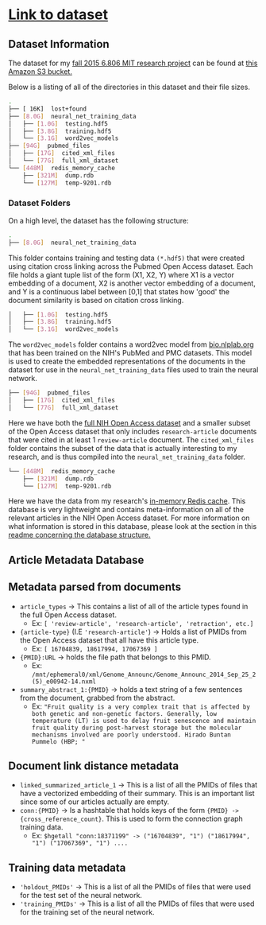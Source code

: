 

# [Link to dataset](http://nlp-dataset-6806-2015.s3.amazonaws.com/list.html)

## Dataset Information

The dataset for my [fall 2015 6.806 MIT research project](https://github.com/Winter-Guerra/6.806_nlp_cancer_research) can be found at [this Amazon S3 bucket.](http://nlp-dataset-6806-2015.s3.amazonaws.com/list.html)

Below is a listing of all of the directories in this dataset and their file sizes.

```bash
.
├── [ 16K]  lost+found
├── [8.0G]  neural_net_training_data
│   ├── [1.0G]  testing.hdf5
│   ├── [3.8G]  training.hdf5
│   └── [3.1G]  word2vec_models
├── [94G]  pubmed_files
│   ├── [17G]  cited_xml_files
│   └── [77G]  full_xml_dataset
└── [448M]  redis_memory_cache
    ├── [321M]  dump.rdb
    └── [127M]  temp-9201.rdb
```

### Dataset Folders

On a high level, the dataset has the following structure:

```bash
.
├── [8.0G]  neural_net_training_data
```

This folder contains training and testing data `(*.hdf5)` that were created using citation cross linking across the Pubmed Open Access dataset. Each file holds a giant tuple list of the form (X1, X2, Y) where X1 is a vector embedding of a document, X2 is another vector embedding of a document, and Y is a continuous label between [0,1] that states how 'good' the document similarity is based on citation cross linking.

```bash
│   ├── [1.0G]  testing.hdf5
│   ├── [3.8G]  training.hdf5
│   └── [3.1G]  word2vec_models
```

The `word2vec_models` folder contains a word2vec model from [bio.nlplab.org](http://bio.nlplab.org/) that has been trained on the NIH's PubMed and PMC datasets. This model is used to create the embedded representations of the documents in the dataset for use in the `neural_net_training_data` files used to train the neural network.

```bash
├── [94G]  pubmed_files
│   ├── [17G]  cited_xml_files
│   └── [77G]  full_xml_dataset
```

Here we have both the [full NIH Open Access dataset](http://www.ncbi.nlm.nih.gov/pmc/tools/openftlist/) and a smaller subset of the Open Access dataset that only includes `research-article` documents that were cited in at least 1 `review-article` document. The `cited_xml_files` folder contains the subset of the data that is actually interesting to my research, and is thus compiled into the `neural_net_training_data` folder.

```bash
└── [448M]  redis_memory_cache
    ├── [321M]  dump.rdb
    └── [127M]  temp-9201.rdb
```

Here we have the data from my research's [in-memory Redis cache](http://redis.io/). This database is very lightweight and contains meta-information on all of the relevant articles in the NIH Open Access dataset. For more information on what information is stored in this database, please look at the section in this [readme concerning the database structure.](#article-metadata-database)


## Article Metadata Database

## Metadata parsed from documents

* `article_types` -> This contains a list of all of the article types found in the full Open Access dataset.
  * Ex: `[ 'review-article', 'research-article', 'retraction', etc.]`
* `{article-type}` (I.E `'research-article'`) -> Holds a list of PMIDs from the Open Access dataset that all have this article type.
  * Ex: `[ 16704839, 18617994, 17067369 ]`
* `{PMID}:URL` -> holds the file path that belongs to this PMID.
  * Ex: `/mnt/ephemeral0/xml/Genome_Announc/Genome_Announc_2014_Sep_25_2(5)_e00942-14.nxml`
* `summary_abstract_1:{PMID}` -> holds a text string of a few sentences from the document, grabbed from the abstract.
  * Ex: `"Fruit quality is a very complex trait that is affected by both genetic and non-genetic factors. Generally, low temperature (LT) is used to delay fruit senescence and maintain fruit quality during post-harvest storage but the molecular mechanisms involved are poorly understood. Hirado Buntan Pummelo (HBP; "`

## Document link distance metadata

* `linked_summarized_article_1` -> This is a list of all the PMIDs of files that have a vectorized embedding of their summary. This is an important list since some of our articles actually are empty.
* `conn:{PMID}` -> Is a hashtable that holds keys of the form `{PMID} -> {cross_reference_count}`. This is used to form  the connection graph training data.
  * Ex: `$hgetall "conn:18371199" -> ("16704839", "1") ("18617994", "1") ("17067369", "1") ....`

## Training data metadata

* `'holdout_PMIDs'` -> This is a list of all the PMIDs of files that were used for the test set of the neural network.
* `'training_PMIDs'` -> This is a list of all the PMIDs of files that were used for the training set of the neural network.
